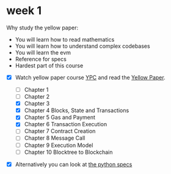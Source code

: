 # week 1

Why study the yellow paper:

- You will learn how to read mathematics
- You will learn how to understand complex codebases
- You will learn the evm
- Reference for specs
- Hardest part of this course

- [x] Watch yellow paper course [YPC](https://www.youtube.com/watch?v=e84V1MxRlYs) and read the [Yellow Paper](https://ethereum.github.io/yellowpaper/paper.pdf).

  - [ ] Chapter 1
  - [ ] Chapter 2
  - [x] Chapter 3
  - [x] Chapter 4 Blocks, State and Transactions
  - [x] Chapter 5 Gas and Payment
  - [x] Chapter 6 Transaction Execution
  - [ ] Chapter 7 Contract Creation
  - [ ] Chapter 8 Message Call
  - [ ] Chapter 9 Execution Model
  - [ ] Chapter 10 Blocktree to Blockchain

- [x] Alternatively you can look at [the python specs](https://github.com/ethereum/execution-specs/tree/master/src/ethereum/shanghai/vm)

